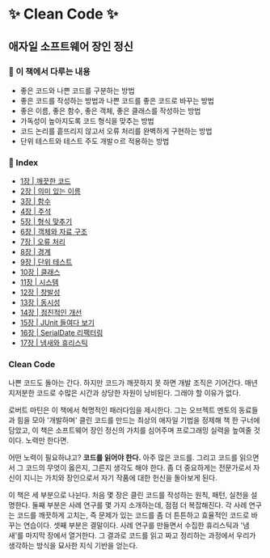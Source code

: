 # ✨ Clean Code ✨
## 애자일 소프트웨어 장인 정신

### 🔖 이 책에서 다루는 내용
- 좋은 코드와 나쁜 코드를 구분하는 방법
- 좋은 코드를 작성하는 방법과 나쁜 코드를 좋은 코드로 바꾸는 방법
- 좋은 이름, 좋은 함수, 좋은 객체, 좋은 클래스를 작성하는 방법
- 가독성이 높아지도록 코드 형식을 맞추는 방법
- 코드 논리를 흩뜨리지 않고서 오류 처리를 완벽하게 구현하는 방법
- 단위 테스트와 테스트 주도 개발ㅇ르 적용하는 방법

### 🔖 Index

- [1장 | 깨끗한 코드](https://github.com/jeongwon-iee/CleanCode/tree/main/ch.01)
- [2장 | 의미 있는 이름](https://github.com/jeongwon-iee/CleanCode/tree/main/ch.02)
- [3장 | 함수](https://github.com/jeongwon-iee/CleanCode/tree/main/ch.03)
- [4장 | 주석](https://github.com/jeongwon-iee/CleanCode/tree/main/ch.04)
- [5장 | 형식 맞추기](https://github.com/jeongwon-iee/CleanCode/tree/main/ch.05)
- [6장 | 객체와 자료 구조](https://github.com/jeongwon-iee/CleanCode/tree/main/ch.06)
- [7장 | 오류 처리](https://github.com/jeongwon-iee/CleanCode/tree/main/ch.07)
- [8장 | 경계](https://github.com/jeongwon-iee/CleanCode/tree/main/ch.08)
- [9장 | 단위 테스트](https://github.com/jeongwon-iee/CleanCode/tree/main/ch.09)
- [10장 | 클래스](https://github.com/jeongwon-iee/CleanCode/tree/main/ch.10)
- [11장 | 시스템](https://github.com/jeongwon-iee/CleanCode/tree/main/ch.11)
- [12장 | 창발성](https://github.com/jeongwon-iee/CleanCode/tree/main/ch.12)
- [13장 | 동시성](https://github.com/jeongwon-iee/CleanCode/tree/main/ch.13)
- [14장 | 점진적인 개선](https://github.com/jeongwon-iee/CleanCode/tree/main/ch.14)
- [15장 | JUnit 들여다 보기](https://github.com/jeongwon-iee/CleanCode/tree/main/ch.15)
- [16장 | SerialDate 리팩터링](https://github.com/jeongwon-iee/CleanCode/tree/main/ch.16)
- [17장 | 냄새와 휴리스틱](https://github.com/jeongwon-iee/CleanCode/tree/main/ch.17)

### Clean Code 
나쁜 코드도 돌아는 간다. 하지만 코드가 깨끗하지 못 하면 개발 조직은 기어간다. 매년 지저분한 코드로 수많은 시간과 상당한 자원이 낭비된다. 그래야 할 이유가 없다.

로버트 마틴은 이 책에서 혁명적인 패러다임을 제시한다. 그는 오브젝트 멘토의 동료들과 힘을 모아 '개발하며' 클린 코드를 만드는 최상의 애자일 기법을 정제해 책 한 구너에 담았고, 이 책은 소프트웨어 장인 정신의 가치를 심어주며 프로그래밍 실력을 높여줄 것이다. 노력만 한다면.

어떤 노력이 필요하냐고? **코드를 읽어야 한다.** 아주 많은 코드를. 그리고 코드를 읽으면서 그 코드의 무엇이 옳은지, 그른지 생각도 해야 한다. 좀 더 중요하게는 전문가로서 자신이 지니는 가치와 장인으로서 자기 작품에 대한 헌신을 돌아보게 된다.

이 책은 세 부분으로 나뉜다. 처음 몇 장은 클린 코드를 작성하는 원칙, 패턴, 실천을 설명한다. 둘째 부분은 사례 연구를 몇 가지 소개하는데, 점점 더 복잡해진다. 각 사례 연구는 코드를 깨끗하게 고치는, 즉 문제가 있는 코드를 좀 더 튼튼하고 효율적인 코드로 바꾸는 연습이다. 셋째 부분은 결말이다. 사례 연구를 만들면서 수집한 휴리스틱과 '냄새'를 마지막 장에서 열거한다. 그 결과로 코드를 읽고 짜고 정리하는 과정에서 우리가 생각하는 방식을 묘사한 지식 기반을 얻는다.
